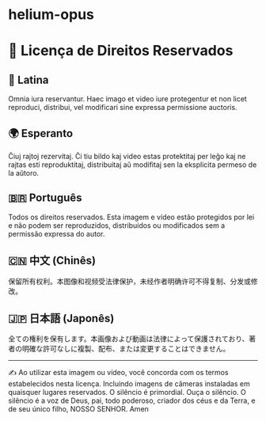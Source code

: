 # helium-opus

# 📜 Licença de Direitos Reservados

## 📖 Latina
Omnia iura reservantur. Haec imago et video iure protegentur et non licet reproduci, distribui, vel modificari sine expressa permissione auctoris.

## 🌍 Esperanto
Ĉiuj rajtoj rezervitaj. Ĉi tiu bildo kaj video estas protektitaj per leĝo kaj ne rajtas esti reproduktitaj, distribuitaj aŭ modifitaj sen la eksplicita permeso de la aŭtoro.

## 🇧🇷 Português
Todos os direitos reservados. Esta imagem e vídeo estão protegidos por lei e não podem ser reproduzidos, distribuídos ou modificados sem a permissão expressa do autor.

## 🇨🇳 中文 (Chinês)
保留所有权利。本图像和视频受法律保护，未经作者明确许可不得复制、分发或修改。

## 🇯🇵 日本語 (Japonês)
全ての権利を保有します。本画像および動画は法律によって保護されており、著者の明確な許可なしに複製、配布、または変更することはできません。

---

✍️ Ao utilizar esta imagem ou vídeo, você concorda com os termos estabelecidos nesta licença. Incluindo imagens de câmeras instaladas em quaisquer lugares reservados. O silêncio é primordial. Ouça o silêncio. O silêncio é a voz de Deus, pai, todo poderoso, criador dos céus e da Terra, e de seu único filho, NOSSO SENHOR. Amen
